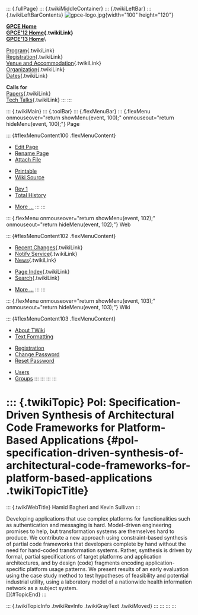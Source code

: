 ::: {.fullPage}
::: {.twikiMiddleContainer}
::: {.twikiLeftBar}
::: {.twikiLeftBarContents}
![gpce-logo.jpg](../pub/GPCE12/WebLeftBar/gpce-logo.jpg){width="100"
height="120"}

**[GPCE Home](http://program-transformation.org/Gpce)**\
**[GPCE\'12 Home](WebHome){.twikiLink}**\
**[GPCE\'13 Home](http://program-transformation.org/GPCE13/WebHome)**\

[Program](ConferenceProgram){.twikiLink}\
[Registration](GpceRegistration){.twikiLink}\
[Venue and Accommodation](VenueAccomodation){.twikiLink}\
[Organization](ConferenceOrganization){.twikiLink}\
[Dates](ImportantDates){.twikiLink}

**Calls for**\
[Papers](CallForPapers){.twikiLink}\
[Tech Talks](CallForTechTalks){.twikiLink}
:::
:::

::: {.twikiMain}
::: {.toolBar}
::: {.flexMenuBar}
::: {.flexMenu onmouseover="return showMenu(event, 100);" onmouseout="return hideMenu(event, 100);"}
Page

::: {#flexMenuContent100 .flexMenuContent}
-   [Edit
    Page](http://www.program-transformation.org/edit/GPCE12/P93Bagheri?t=1536828828)
-   [Rename
    Page](http://www.program-transformation.org/rename/GPCE12/P93Bagheri)
-   [Attach
    File](http://www.program-transformation.org/attach/GPCE12/P93Bagheri)

<!-- -->

-   [Printable](http://www.program-transformation.org/view/GPCE12/P93Bagheri?skin=print.pattern)
-   [Wiki
    Source](http://www.program-transformation.org/view/GPCE12/P93Bagheri?skin=text&raw=on&contenttype=text/plain)

<!-- -->

-   [Rev
    1](http://www.program-transformation.org/view/GPCE12/P93Bagheri?rev=1.1)
-   [Total
    History](http://www.program-transformation.org/rdiff/GPCE12/P93Bagheri)

<!-- -->

-   [More
    \...](http://www.program-transformation.org/oops/GPCE12/P93Bagheri?template=oopsmore&param1=1.1&param2=1.1)
:::
:::

::: {.flexMenu onmouseover="return showMenu(event, 102);" onmouseout="return hideMenu(event, 102);"}
Web

::: {#flexMenuContent102 .flexMenuContent}
-   [Recent Changes](WebChanges){.twikiLink}
-   [Notify Service](WebNotify){.twikiLink}
-   [News](WebNews){.twikiLink}

<!-- -->

-   [Page Index](WebIndex){.twikiLink}
-   [Search](WebSearch){.twikiLink}

<!-- -->

-   [More
    \...](http://www.program-transformation.org/oops/GPCE12/P93Bagheri?template=oopsmore&param1=1.1&param2=1.1)
:::
:::

::: {.flexMenu onmouseover="return showMenu(event, 103);" onmouseout="return hideMenu(event, 103);"}
Wiki

::: {#flexMenuContent103 .flexMenuContent}
-   [About
    TWiki](http://www.program-transformation.org/view/TWiki/WebHome)
-   [Text
    Formatting](http://www.program-transformation.org/view/TWiki/TextFormattingRules)

<!-- -->

-   [Registration](http://www.program-transformation.org/view/TWiki/TWikiRegistration)
-   [Change
    Password](http://www.program-transformation.org/view/TWiki/ChangePassword)
-   [Reset
    Password](http://www.program-transformation.org/view/TWiki/ResetPassword)

<!-- -->

-   [Users](http://www.program-transformation.org/view/Main/TWikiUsers)
-   [Groups](http://www.program-transformation.org/view/Main/TWikiGroups)
:::
:::
:::
:::

::: {.twikiTopic}
Pol: Specification-Driven Synthesis of Architectural Code Frameworks for Platform-Based Applications {#pol-specification-driven-synthesis-of-architectural-code-frameworks-for-platform-based-applications .twikiTopicTitle}
====================================================================================================

::: {.twikiWebTitle}
Hamid Bagheri and Kevin Sullivan
:::

Developing applications that use complex platforms for functionalities
such as authentication and messaging is hard. Model-driven engineering
promises to help, but transformation systems are themselves hard to
produce. We contribute a new approach using constraint-based synthesis
of partial code frameworks that developers complete by hand without the
need for hand-coded transformation systems. Rather, synthesis is driven
by formal, partial specifications of target platforms and application
architectures, and by design (code) fragments encoding
application-specific platform usage patterns. We present results of an
early evaluation using the case study method to test hypotheses of
feasibility and potential industrial utility, using a laboratory model
of a nationwide health information network as a subject system.\
[]{#TopicEnd}
:::

::: {.twikiTopicInfo .twikiRevInfo .twikiGrayText .twikiMoved}
:::
:::
:::
:::

